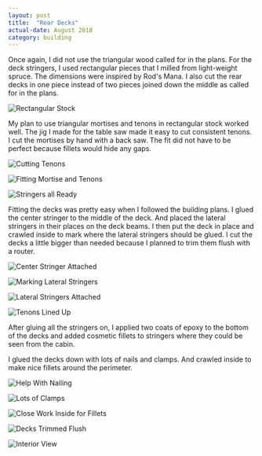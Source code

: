 ```yaml
---
layout: post
title:  "Rear Decks"
actual-date: August 2018
category: building
---
```


Once again, I did not use the triangular wood called for in the plans. For the deck stringers, I used rectangular pieces that I milled from light-weight spruce. The dimensions were inspired by Rod's Mana. I also cut the rear decks in one piece instead of two pieces joined down the middle as called for in the plans.

![Rectangular Stock](/assets/images/rear-deck-stock.jpg)

My plan to use triangular mortises and tenons in rectangular stock worked well. The jig I made for the table saw made it easy to cut consistent tenons. I cut the mortises by hand with a back saw. The fit did not have to be perfect because fillets would hide any gaps.

![Cutting Tenons](/assets/images/rear-deck-tenon-jig.jpg)

![Fitting Mortise and Tenons](/assets/images/rear-deck-mortise.jpg)

![Stringers all Ready](/assets/images/rear-deck-stringers.jpg)

Fitting the decks was pretty easy when I followed the building plans. I glued the center stringer to the middle of the deck. And placed the lateral stringers in their places on the deck beams. I then put the deck in place and crawled inside to mark where the lateral stringers should be glued. I cut the decks a little bigger than needed because I planned to trim them flush with a router.

![Center Stringer Attached](/assets/images/rear-deck-center.jpg)

![Marking Lateral Stringers](/assets/images/rear-deck-fitting.jpg)

![Lateral Stringers Attached](/assets/images/rear-deck-laterals.jpg)

![Tenons Lined Up](/assets/images/rear-deck-tenons.jpg)

After gluing all the stringers on, I applied two coats of epoxy to the bottom of the decks and added cosmetic fillets to stringers where they could be seen from the cabin.

I glued the decks down with lots of nails and clamps. And crawled inside to make nice fillets around the perimeter.

![Help With Nailing](/assets/images/rear-deck-nailing.jpg)

![Lots of Clamps](/assets/images/rear-deck-clamping.jpg)

![Close Work Inside for Fillets](/assets/images/rear-deck-fillets.jpg)

![Decks Trimmed Flush](/assets/images/rear-deck-done-1.jpg)

![Interior View](/assets/images/rear-deck-done-2.jpg)

